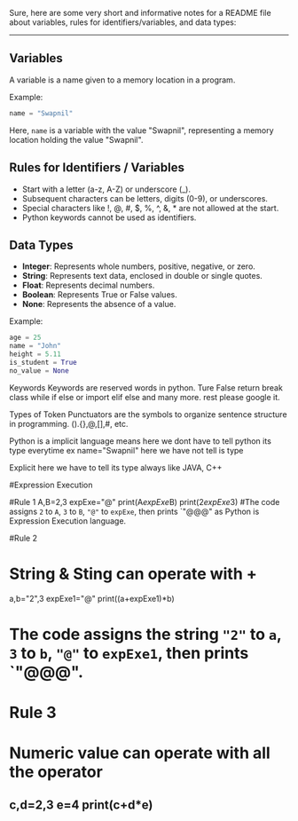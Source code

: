 Sure, here are some very short and informative notes for a README file about variables, rules for identifiers/variables, and data types:

---

## Variables

A variable is a name given to a memory location in a program.

Example:
```python
name = "Swapnil"
```
Here, `name` is a variable with the value "Swapnil", representing a memory location holding the value "Swapnil".

## Rules for Identifiers / Variables

- Start with a letter (a-z, A-Z) or underscore (_).
- Subsequent characters can be letters, digits (0-9), or underscores.
- Special characters like !, @, #, $, %, ^, &, * are not allowed at the start.
- Python keywords cannot be used as identifiers.

## Data Types

- **Integer**: Represents whole numbers, positive, negative, or zero.
- **String**: Represents text data, enclosed in double or single quotes.
- **Float**: Represents decimal numbers.
- **Boolean**: Represents True or False values.
- **None**: Represents the absence of a value.

Example:
```python
age = 25
name = "John"
height = 5.11
is_student = True
no_value = None
```

Keywords
Keywords are reserved words in python.
Ture False return break class while if else or import elif else and many more. 
rest please google it.

Types of Token
Punctuators
are the symbols to organize sentence structure in programming.
().{},@,[],#, etc.

Python is a implicit language
means here we dont have to tell python its type everytime
ex name="Swapnil" here we have not tell is type 


Explicit here we have to tell its type always like JAVA, C++


#Expression Execution 

#Rule 1
A,B=2,3
expExe="@"
print(A*expExe*B)
print(2*expExe*3)
#The code assigns `2` to `A`, `3` to `B`, `"@"` to `expExe`, then prints `"@@@"  as Python is Expression Execution language.

#Rule 2
# String & Sting can operate with +
a,b="2",3
expExe1="@"
print((a+expExe1)*b)
# The code assigns the string `"2"` to `a`, `3` to `b`, `"@"` to `expExe1`, then prints `"@@@".

# Rule 3
# Numeric value can operate with all the operator
c,d=2,3
e=4
print(c+d*e)
---

